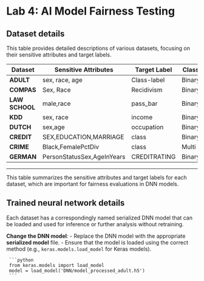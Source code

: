 # Lab 4: AI Model Fairness Testing
## Dataset details

This table provides detailed descriptions of various datasets, focusing on their sensitive attributes and target labels.

| **Dataset**           | **Sensitive Attributes**   | **Target Label**          | **Class**   | 
|-----------------------|----------------------------|---------------------------|-------------|
| **ADULT**             | sex, race, age             | Class-label               | Binary      |
| **COMPAS**            | Sex, Race                  | Recidivism                | Binary      | 
| **LAW SCHOOL**        | male,race                  | pass_bar                  | Binary      | 
| **KDD**               | sex, race                  | income                    | Binary      | 
| **DUTCH**             | sex,age                    | occupation                | Binary      | 
| **CREDIT**            | SEX,EDUCATION,MARRIAGE     | class                     | Binary      | 
| **CRIME**             | Black,FemalePctDiv         | class                     | Multi       | 
| **GERMAN**            | PersonStatusSex,AgeInYears | CREDITRATING              | Binary      | 

---

This table summarizes the sensitive attributes and target labels for each dataset, which are important for fairness evaluations in DNN models.


## Trained neural network details
Each dataset has a correspondingly named serialized DNN model that can be loaded and used for inference or further analysis without retraining.

**Change the DNN model**:
     - Replace the DNN model with the appropriate **serialized model** file.
     - Ensure that the model is loaded using the correct method (e.g., `keras.models.load_model` for Keras models).
    
     ```python
     from keras.models import load_model
     model = load_model('DNN/model_processed_adult.h5')
     ```
